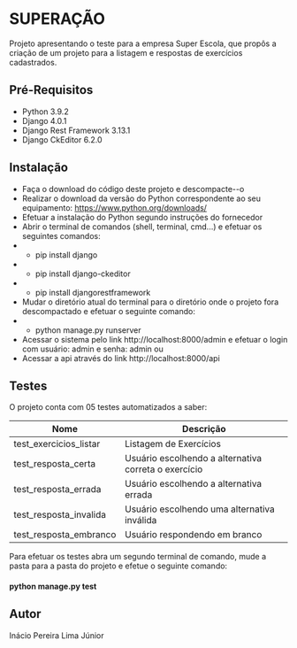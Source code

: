 # SUPERAÇÃO
Projeto apresentando o teste para a empresa Super Escola, que propôs a criação de um projeto para a listagem e respostas de exercícios cadastrados.

## Pré-Requisitos
- Python 3.9.2
- Django 4.0.1
- Django Rest Framework 3.13.1
- Django CkEditor 6.2.0

## Instalação
- Faça o download do código deste projeto e descompacte--o
- Realizar o download da versão do Python correspondente ao seu equipamento: https://www.python.org/downloads/
- Efetuar a instalação do Python segundo instruções do fornecedor
- Abrir o terminal de comandos (shell, terminal, cmd...) e efetuar os seguintes comandos:
- - pip install django
- - pip install django-ckeditor
- - pip install djangorestframework
- Mudar o diretório atual do terminal para o diretório onde o projeto fora descompactado e efetuar o seguinte comando:
- - python manage.py runserver
- Acessar o sistema pelo link http://localhost:8000/admin e efetuar o login com usuário: admin e senha: admin ou
- Acessar a api através do link http://localhost:8000/api

## Testes
O projeto conta com 05 testes automatizados a saber:

| Nome  | Descrição  |
| ------------ |---------------|
| test_exercicios_listar | Listagem de Exercícios |
| test_resposta_certa | Usuário escolhendo a alternativa correta o exercício |
| test_resposta_errada | Usuário escolhendo a alternativa errada |
| test_resposta_invalida | Usuário escolhendo uma alternativa inválida |
| test_resposta_embranco | Usuário respondendo em branco |

Para efetuar os testes abra um segundo terminal de comando, mude a pasta para a pasta do projeto e efetue o seguinte comando:
#### python manage.py test

## Autor
Inácio Pereira Lima Júnior

